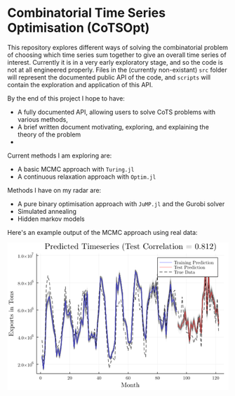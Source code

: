 # Combinatorial Time Series Optimisation (CoTSOpt)

This repository explores different ways of solving the combinatorial problem of choosing which time series sum together to give an overall time series of interest. 
Currently it is in a very early exploratory stage, and so the code is not at all engineered properly. Files in the (currently non-existant) `src` folder will represent the documented public API of the code, and `scripts` will contain the exploration and application of this API.

By the end of this project I hope to have:
- A fully documented API, allowing users to solve CoTS problems with various methods,
- A brief written document motivating, exploring, and explaining the theory of the problem
- 

Current methods I am exploring are:
- A basic MCMC approach with `Turing.jl`
- A continuous relaxation approach with `Optim.jl`

Methods I have on my radar are:
- A pure binary optimisation approach with `JuMP.jl` and the Gurobi solver
- Simulated annealing
- Hidden markov models

Here's an example output of the MCMC approach using real data:

![Example output](/figures/train_test_example.png)
